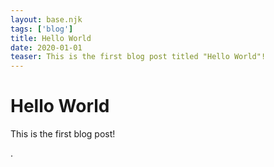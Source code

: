 ```yaml
---
layout: base.njk 
tags: ['blog']
title: Hello World
date: 2020-01-01
teaser: This is the first blog post titled "Hello World"!
---
```


<h1>Hello World</h1>

<p>This is the first blog post!</p>.